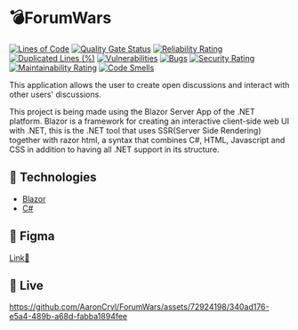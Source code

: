 # 💣ForumWars

[![Lines of Code](https://sonarcloud.io/api/project_badges/measure?project=AaronCrvl_ForumWars&metric=ncloc)](https://sonarcloud.io/summary/new_code?id=AaronCrvl_ForumWars)
[![Quality Gate Status](https://sonarcloud.io/api/project_badges/measure?project=AaronCrvl_ForumWars&metric=alert_status)](https://sonarcloud.io/summary/new_code?id=AaronCrvl_ForumWars)
[![Reliability Rating](https://sonarcloud.io/api/project_badges/measure?project=AaronCrvl_ForumWars&metric=reliability_rating)](https://sonarcloud.io/summary/new_code?id=AaronCrvl_ForumWars)
[![Duplicated Lines (%)](https://sonarcloud.io/api/project_badges/measure?project=AaronCrvl_ForumWars&metric=duplicated_lines_density)](https://sonarcloud.io/summary/new_code?id=AaronCrvl_ForumWars)
[![Vulnerabilities](https://sonarcloud.io/api/project_badges/measure?project=AaronCrvl_ForumWars&metric=vulnerabilities)](https://sonarcloud.io/summary/new_code?id=AaronCrvl_ForumWars)
[![Bugs](https://sonarcloud.io/api/project_badges/measure?project=AaronCrvl_ForumWars&metric=bugs)](https://sonarcloud.io/summary/new_code?id=AaronCrvl_ForumWars)
[![Security Rating](https://sonarcloud.io/api/project_badges/measure?project=AaronCrvl_ForumWars&metric=security_rating)](https://sonarcloud.io/summary/new_code?id=AaronCrvl_ForumWars)
[![Maintainability Rating](https://sonarcloud.io/api/project_badges/measure?project=AaronCrvl_ForumWars&metric=sqale_rating)](https://sonarcloud.io/summary/new_code?id=AaronCrvl_ForumWars)
[![Code Smells](https://sonarcloud.io/api/project_badges/measure?project=AaronCrvl_ForumWars&metric=code_smells)](https://sonarcloud.io/summary/new_code?id=AaronCrvl_ForumWars)

This application allows the user to create open discussions and interact with other users' discussions.

This project is being made using the Blazor Server App of the .NET platform. Blazor is a framework for creating an interactive client-side web UI with .NET, this is the .NET tool that uses SSR(Server Side Rendering) together with razor html, a syntax that combines C#, HTML, Javascript and CSS in addition to having all .NET support in its structure.

## 🧪 Technologies

- [Blazor](https://dotnet.microsoft.com/pt-br/apps/aspnet/web-apps/blazor)
- [C#](https://learn.microsoft.com/pt-br/dotnet/csharp/tour-of-csharp/#:~:text=C%23%20%C3%A9%20uma%20linguagem%20de,uso%20de%20componentes%20de%20software.)

  

## 🔖 Figma
[Link🔗](https://www.figma.com/file/91z5F7j7aPSoGi60ZyqwQh/ForumWars?type=design&node-id=0%3A1&mode=design&t=DCBcLYIKRUitupTN-1)



## 📣 Live
https://github.com/AaronCrvl/ForumWars/assets/72924198/340ad176-e5a4-489b-a68d-fabba1894fee
